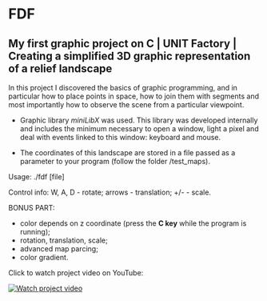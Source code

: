 # FDF
My first graphic project on C | UNIT Factory | Creating a simplified 3D graphic representation of a relief landscape
--------------------------------------------------------------------------------------------------------------------
In this project I discovered the basics of graphic programming, and in particular how to place points in space, how to join them with segments and most importantly how to observe the scene from a particular viewpoint.

- Graphic library *miniLibX*  was used. This library was developed internally and includes the minimum necessary to open a window, light a pixel and deal with events linked to this window: keyboard and mouse.

- The coordinates of this landscape are stored in a file passed as a parameter to your program (follow the folder /test_maps).

Usage: ./fdf [file]

Control info: W, A, D - rotate; arrows - translation; +/- - scale. 

BONUS PART:
- color depends on z coordinate (press the **С key** while the program is running);
- rotation, translation, scale;
- advanced map parcing;
- color gradient.

Click to watch project video on YouTube:

[![Watch project video](https://img.youtube.com/vi/iYTB0YsdWOk/0.jpg)](http://www.youtube.com/watch?v=iYTB0YsdWOk)
